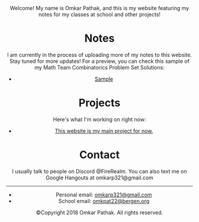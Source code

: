 
<html>
  <header>
  <head>
    <meta charset="utf-8">
    <link href="https://fonts.googleapis.com/css?family=Open+Sans+Condensed:300|Sonsie+One" rel="stylesheet" type="text/css">
    <link rel="stylesheet" href="style.css">
  Welcome! My name is Omkar Pathak, and this is my website featuring my notes for my classes at school and other projects!
<head>
</head>
<body>
  <html lang="en">
<head>
</head>
<body>

<div class="container">
    <div class="main">
        <div class="slider"><h1>Notes</h1></div>
        <div class="content">
          I am currently in the process of uploading more of my notes to this website. Stay tuned for more updates! For a preview, you can check this sample of my Math Team Combinatorics Problem Set Solutions:
          <ul>
            <li><a href="https://https://www.overleaf.com/read/tppjwqcdxdmd"> Sample</a>
        </div>
    </div>
</div>
<html lang="en">
<head>
  
</head>
<body>

<div class="container">
    <div class="main">
        <div class="slider"><h1>Projects</h1></div>
        <div class="content">
            Here's what I'm working on right now:
            <ul>
                <li><a href="https://github.com/OmkarP321/OmkarP321.github.io">This website is my main project for now.</a></li>
            </ul>
        </div>
    </div>
</div>

<div class="container">
    <div class="main">
        <div class="slider"><h1>Contact</h1></div>
        <div class="content">
            I usually talk to people on Discord @FireRealm. You can also text me on Google Hangouts at omkarp321@gmail.com<br>
            <hr>
            <ul>
                <li>Personal email: <span><a href="mailto:omkarp321@gmail.com">omkarp321@gmail.com</a></span></li>
                <li>School email: <span><a href="omkpat22@bergen.org">omkpat22@bergen.org</a></span></li>
            </ul>    
        </div>
    </div>
</div>

</body>
</html>


<footer>
  <p>©Copyright 2018 Omkar Pathak. All rights reserved. </p>
</footer>


